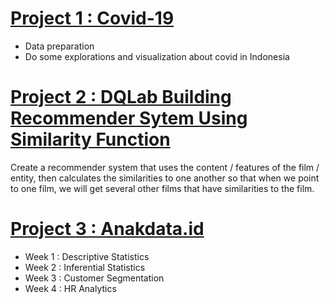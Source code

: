 # [Project 1 : Covid-19](https://github.com/HarryMaringanT/Mini-Project/tree/master/Covid-19%20Project)
* Data preparation
* Do some explorations and visualization about covid in Indonesia

# [Project 2 : DQLab Building Recommender Sytem Using Similarity Function ](https://github.com/HarryMaringanT/Mini-Project/tree/master/DQLab%20Project/Building%20Recommender%20System%20using%20SImilarity%20Function%20in%20Python)
Create a recommender system that uses the content / features of the film / entity, then calculates the similarities to one another so that when we point to one film, we will get several other films that have similarities to the film.

# [Project 3 : Anakdata.id](https://github.com/HarryMaringanT/Mini-Project/tree/master/Anakdata.id)
* Week 1 : Descriptive Statistics
* Week 2 : Inferential Statistics
* Week 3 : Customer Segmentation
* Week 4 : HR Analytics
